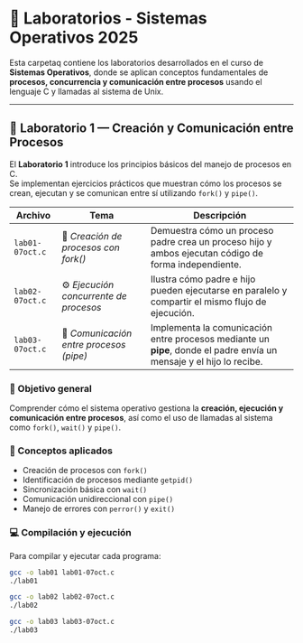 # 🔬 Laboratorios - Sistemas Operativos 2025

Esta carpetaq contiene los laboratorios desarrollados en el curso de **Sistemas Operativos**, donde se aplican conceptos fundamentales de **procesos, concurrencia y comunicación entre procesos** usando el lenguaje C y llamadas al sistema de Unix.

---

## 📘 Laboratorio 1 — Creación y Comunicación entre Procesos

El **Laboratorio 1** introduce los principios básicos del manejo de procesos en C.  
Se implementan ejercicios prácticos que muestran cómo los procesos se crean, ejecutan y se comunican entre sí utilizando `fork()` y `pipe()`.

| Archivo | Tema | Descripción |
|----------|------|-------------|
| `lab01-07oct.c` | 🧩 *Creación de procesos con fork()* | Demuestra cómo un proceso padre crea un proceso hijo y ambos ejecutan código de forma independiente. |
| `lab02-07oct.c` | ⚙️ *Ejecución concurrente de procesos* | Ilustra cómo padre e hijo pueden ejecutarse en paralelo y compartir el mismo flujo de ejecución. |
| `lab03-07oct.c` | 🔄 *Comunicación entre procesos (pipe)* | Implementa la comunicación entre procesos mediante un **pipe**, donde el padre envía un mensaje y el hijo lo recibe. |

### 🎯 Objetivo general
Comprender cómo el sistema operativo gestiona la **creación, ejecución y comunicación entre procesos**, así como el uso de llamadas al sistema como `fork()`, `wait()` y `pipe()`.

### 🧠 Conceptos aplicados
- Creación de procesos con `fork()`
- Identificación de procesos mediante `getpid()`
- Sincronización básica con `wait()`
- Comunicación unidireccional con `pipe()`
- Manejo de errores con `perror()` y `exit()`

### 💻 Compilación y ejecución

Para compilar y ejecutar cada programa:

```bash
gcc -o lab01 lab01-07oct.c
./lab01

gcc -o lab02 lab02-07oct.c
./lab02

gcc -o lab03 lab03-07oct.c
./lab03
